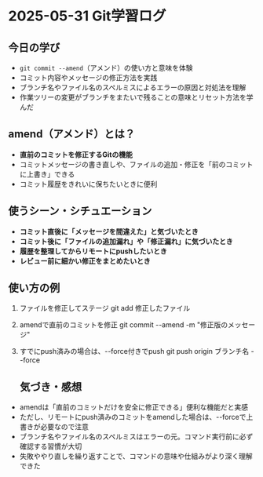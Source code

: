 # 2025-05-31 Git学習ログ

## 今日の学び
- `git commit --amend`（アメンド）の使い方と意味を体験
- コミット内容やメッセージの修正方法を実践
- ブランチ名やファイル名のスペルミスによるエラーの原因と対処法を理解
- 作業ツリーの変更がブランチをまたいで残ることの意味とリセット方法を学んだ

## amend（アメンド）とは？
- **直前のコミットを修正するGitの機能**
- コミットメッセージの書き直しや、ファイルの追加・修正を「前のコミットに上書き」できる
- コミット履歴をきれいに保ちたいときに便利

## 使うシーン・シチュエーション
- **コミット直後に「メッセージを間違えた」と気づいたとき**
- **コミット後に「ファイルの追加漏れ」や「修正漏れ」に気づいたとき**
- **履歴を整理してからリモートにpushしたいとき**
- **レビュー前に細かい修正をまとめたいとき**
## 使い方の例
1. ファイルを修正してステージ
   git add 修正したファイル

2. amendで直前のコミットを修正
   git commit --amend -m "修正版のメッセージ"

3. すでにpush済みの場合は、--force付きでpush
   git push origin ブランチ名 --force
   ## 気づき・感想
- amendは「直前のコミットだけを安全に修正できる」便利な機能だと実感
- ただし、リモートにpush済みのコミットをamendした場合は、--forceで上書きが必要なので注意
- ブランチ名やファイル名のスペルミスはエラーの元。コマンド実行前に必ず確認する習慣が大切
- 失敗ややり直しを繰り返すことで、コマンドの意味や仕組みがより深く理解できた